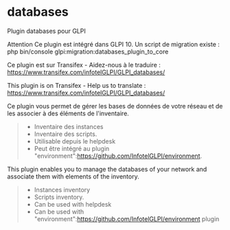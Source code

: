# databases
Plugin databases pour GLPI

Attention
Ce plugin est intégré dans GLPI 10. Un script de migration existe : 
php bin/console glpi:migration:databases_plugin_to_core


Ce plugin est sur Transifex - Aidez-nous à le traduire :
https://www.transifex.com/infotelGLPI/GLPI_databases/

This plugin is on Transifex - Help us to translate :
https://www.transifex.com/infotelGLPI/GLPI_databases/

Ce plugin vous permet de gérer les bases de données de votre réseau et de les associer à des éléments de l'inventaire.
> * Inventaire des instances
> * Inventaire des scripts.
> * Utilisable depuis le helpdesk
> * Peut être intégré au plugin "environment":https://github.com/InfotelGLPI/environment.

This plugin enables you to manage the databases of your network and associate them with elements of the inventory.
> * Instances inventory
> * Scripts inventory.
> * Can be used with helpdesk
> * Can be used with "environment":https://github.com/InfotelGLPI/environment plugin
